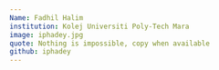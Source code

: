 ```yaml
---
Name: Fadhil Halim
institution: Kolej Universiti Poly-Tech Mara
image: iphadey.jpg
quote: Nothing is impossible, copy when available
github: iphadey
---
```

